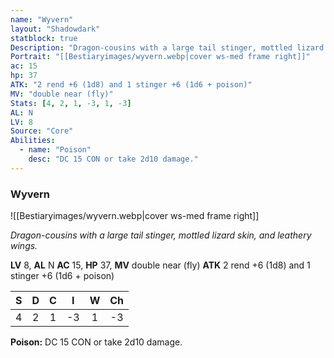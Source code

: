 ```yaml
---
name: "Wyvern"
layout: "Shadowdark"
statblock: true
Description: "Dragon-cousins with a large tail stinger, mottled lizard skin, and leathery wings."
Portrait: "[[Bestiaryimages/wyvern.webp|cover ws-med frame right]]"
ac: 15
hp: 37
ATK: "2 rend +6 (1d8) and 1 stinger +6 (1d6 + poison)"
MV: "double near (fly)"
Stats: [4, 2, 1, -3, 1, -3]
AL: N
LV: 8
Source: "Core"
Abilities:
  - name: "Poison"
    desc: "DC 15 CON or take 2d10 damage."
---
```


### Wyvern

![[Bestiaryimages/wyvern.webp|cover ws-med frame right]]

_Dragon-cousins with a large tail stinger, mottled lizard skin, and leathery wings._

**LV** 8, **AL** N
**AC** 15, **HP** 37, **MV** double near (fly)
**ATK** 2 rend +6 (1d8) and 1 stinger +6 (1d6 + poison)

|  S  |  D  |  C  |  I  |  W  |  Ch  |
|:---:|:---:|:---:|:---:|:---:|:----:|
| 4 | 2 | 1 | -3 | 1 | -3 |

**Poison:** DC 15 CON or take 2d10 damage.

